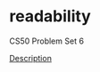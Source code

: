 # readability
CS50 Problem Set 6

[Description](https://cs50.harvard.edu/extension/2023/spring/psets/6/readability/)
